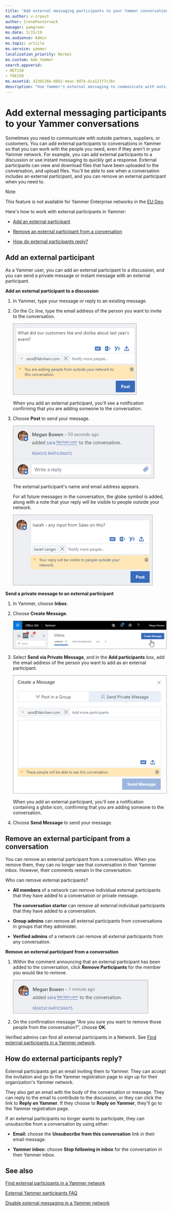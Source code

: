 ```yaml
---
title: "Add external messaging participants to your Yammer conversations"
ms.author: v-irpast
author: IrenePasternack
manager: pamgreen
ms.date: 3/15/19
ms.audience: Admin
ms.topic: article
ms.service: yammer
localization_priority: Normal
ms.custom: Adm_Yammer
search.appverid:
- MET150
- YAE150
ms.assetid: 423653bb-86b2-4eac-9d7e-dca121f7c16c
description: "Use Yammer's external messaging to communicate with outside partners, suppliers, or customers. Add or remove external participants and find out how external participants reply to Yammer messages."
---
```


# Add external messaging participants to your Yammer conversations

Sometimes you need to communicate with outside partners, suppliers, or customers. You can add external participants to conversations in Yammer so that you can work with the people you need, even if they aren't in your Yammer network. For example, you can add external participants to a discussion or use instant messaging to quickly get a response. External participants can view and download files that have been uploaded to the conversation, and upload files. You'll be able to see when a conversation includes an external participant, and you can remove an external participant when you need to.

>[!NOTE] 
>This feature is not available for Yammer Enterprise networks in the [EU Geo](../manage-security-and-compliance/data-residency-eu-geo.md).
  
Here's how to work with external participants in Yammer:
  
- [Add an external participant](add-external-participants.md#AddExternal)
    
- [Remove an external participant from a conversation](add-external-participants.md#RemoveExternal)
    
- [How do external participants reply?](add-external-participants.md#ExternalReply)
    
## Add an external participant
<a name="AddExternal"> </a>

As a Yammer user, you can add an external participant to a discussion, and you can send a private message or instant message with an external participant.
  
 **Add an external participant to a discussion**
  
1. In Yammer, type your message or reply to an existing message.
    
2. On the Cc line, type the email address of the person you want to invite to the conversation.
    
    ![A notification that you are adding external participants](../media/cb9d5e9c-3814-4735-be46-fc3fd310a599.png)
  
    When you add an external participant, you'll see a notification confirming that you are adding someone to the conversation.
    
3. Choose **Post** to send your message. 
    
    ![An external user added to a message](../media/5a83bda1-1d55-4277-9cf7-22f4ab8c8f0e.png)
  
    The external participant's name and email address appears.
    
    For all future messages in the conversation, the globe symbol is added, along with a note that your reply will be visible to people outside your network.
    
    ![Reply showing globe and warning that reply is visible externally](../media/521fbfb1-137e-4dfc-bac3-942d1309153b.png)
  
 **Send a private message to an external participant**
  
1. In Yammer, choose **Inbox**.
    
2. Choose **Create Message**.
    
    ![Create a message from the Yammer Inbox](../media/1bdbd33b-41c2-4178-a9bb-bc212243c942.png)
  
3. Select **Send via Private Message**, and in the **Add participants** box, add the email address of the person you want to add as an external participant. 
    
    ![Add an external participant to a private message](../media/21199624-7bfd-4674-ac47-d0a1e75c0f8a.png)
  
    When you add an external participant, you'll see a notification containing a globe icon, confirming that you are adding someone to the conversation.
    
4. Choose **Send Message** to send your message. 
    
## Remove an external participant from a conversation
<a name="RemoveExternal"> </a>

You can remove an external participant from a conversation. When you remove them, they can no longer see that conversation in their Yammer inbox. However, their comments remain in the conversation.
  
Who can remove external participants?
  
- **All members** of a network can remove individual external participants that they have added to a conversation or private message. 
    
    **The conversation starter** can remove all external individual participants that they have added to a conversation. 
    
- **Group admins** can remove all external participants from conversations in groups that they administer. 
    
- **Verified admins** of a network can remove all external participants from any conversation. 
    
**Remove an external participant from a conversation**
  
1. Within the comment announcing that an external participant has been added to the conversation, click **Remove Participants** for the member you would like to remove. 
    
    ![Group admin option to remove an external participant](../media/2cc70360-00ea-46f2-8b46-3104a941473a.png)
  
2. On the confirmation message "Are you sure you want to remove those people from the conversation?", choose **OK**.
    
Verified admins can find all external participants in a Network. See [Find external participants in a Yammer network](find-external-participants.md).
  
## How do external participants reply?
<a name="ExternalReply"> </a>

External participants get an email inviting them to Yammer. They can accept the invitation and go to the Yammer registration page to sign up for their organization's Yammer network.
  
They also get an email with the body of the conversation or message. They can reply to the email to contribute to the discussion, or they can click the link to **Reply on Yammer**. If they choose to **Reply on Yammer**, they'll go to the Yammer registration page.
  
If an external participants no longer wants to participate, they can unsubscribe from a conversation by using either:
  
- **Email:** choose the **Unsubscribe from this conversation** link in their email message. 
    
- **Yammer inbox:** choose **Stop following in inbox** for the conversation in their Yammer inbox. 
    
## See also

[Find external participants in a Yammer network](find-external-participants.md)
  
[External Yammer participants FAQ](external-messaging-faq.md)
  
[Disable external messaging in a Yammer network](control-external-messaging-with-exchange.md)